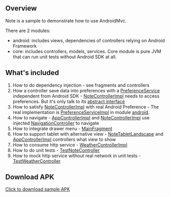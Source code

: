 ## Overview

Note is a sample to demonstrate how to use AndroidMvc.

There are 2 modules:
* android: includes views, dependencies of controllers relying on Android Framework
* core: includes controllers, models, services. Core module is pure JVM that can run unit tests without Android SDK at all.

## What's included
1. How to do dependency injection - see fragments and controllers
2. How a controller save data into preferences with a [PreferenceService](https://github.com/kejunxia/AndroidMvc/blob/master/samples/note/core/src/main/java/com/shipdream/lib/android/mvc/samples/note/service/android/PreferenceService.java) independent from Android SDK - [NoteControllerImpl](https://github.com/kejunxia/AndroidMvc/blob/master/samples/note/core/src/main/java/com/shipdream/lib/android/mvc/samples/note/controller/internal/NoteControllerImpl.java) needs to access preferences. But it's only talk to its [abstract interface](https://github.com/kejunxia/AndroidMvc/blob/master/samples/note/core/src/main/java/com/shipdream/lib/android/mvc/samples/note/service/android/PreferenceService.java)
3. How to satisfy [NoteControllerImpl](https://github.com/kejunxia/AndroidMvc/blob/master/samples/note/core/src/main/java/com/shipdream/lib/android/mvc/samples/note/controller/internal/NoteControllerImpl.java) with real Android Preference - The real implementation is [PreferenceServiceImpl](https://github.com/kejunxia/AndroidMvc/blob/master/samples/note/android/src/main/java/com/shipdream/lib/android/mvc/samples/note/view/internal/PreferenceServiceImpl.java) in module [android](https://github.com/kejunxia/AndroidMvc/tree/master/samples/note/android).
4. How to navigate - [AppControllerImpl](https://github.com/kejunxia/AndroidMvc/blob/master/samples/note/core/src/main/java/com/shipdream/lib/android/mvc/samples/note/controller/internal/AppControllerImpl.java) and [NoteControllerImpl](https://github.com/kejunxia/AndroidMvc/blob/master/samples/note/core/src/main/java/com/shipdream/lib/android/mvc/samples/note/controller/internal/NoteControllerImpl.java) use injected [NavigationController](https://github.com/kejunxia/AndroidMvc/blob/master/library/android-mvc-controller/src/main/java/com/shipdream/lib/android/mvc/controller/NavigationController.java) to navigate
5. How to integrate drawer menu - [MainFragment](https://github.com/kejunxia/AndroidMvc/blob/master/samples/note/android/src/main/java/com/shipdream/lib/android/mvc/samples/note/view/fragment/MainFragment.java)
6. How to support tablet with alternative view - [NoteTabletLandscape](https://github.com/kejunxia/AndroidMvc/blob/master/samples/note/android/src/main/java/com/shipdream/lib/android/mvc/samples/note/view/fragment/NoteTabletLandscape.java) and [AppControllerImpl](https://github.com/kejunxia/AndroidMvc/blob/master/samples/note/core/src/main/java/com/shipdream/lib/android/mvc/samples/note/controller/internal/AppControllerImpl.java) controllers what view to show
7. How to consume http service - [WeatherControllerImpl](https://github.com/kejunxia/AndroidMvc/blob/master/samples/note/core/src/main/java/com/shipdream/lib/android/mvc/samples/note/controller/internal/WeatherControllerImpl.java)
8. How to do unit tests - [TestNoteController](https://github.com/kejunxia/AndroidMvc/blob/master/samples/note/core/src/test/java/com/shipdream/lib/android/mvc/samples/note/controller/internal/TestNoteController.java)
9. How to mock http service without real network in unit tests - [TestWeatherController](https://github.com/kejunxia/AndroidMvc/blob/master/samples/note/core/src/test/java/com/shipdream/lib/android/mvc/samples/note/controller/internal/TestWeatherController.java)

## Download APK
[Click to download sample APK](https://docs.google.com/uc?authuser=0&id=0BwcZml9gnwoZOHcxZFI3Z0ZGUUk&export=download)